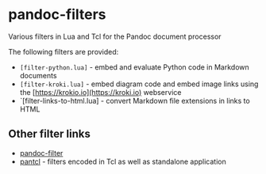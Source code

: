 # pandoc-filters

Various filters in Lua and Tcl for the Pandoc document processor

The following filters are provided:

- `[filter-python.lua]` - embed and evaluate Python code in Markdown documents
- `[filter-kroki.lua]` - embed diagram code and embed image links using the [https://krokio.io](https://kroki.io) webservice
- `[filter-links-to-html.lua] - convert Markdown file extensions in links to HTML

## Other filter links

* [pandoc-filter](https://github.com/pandoc/lua-filters)
* [pantcl](https://github.com/mittelmark/pandoc-filters) - filters encoded in Tcl as well as standalone application


